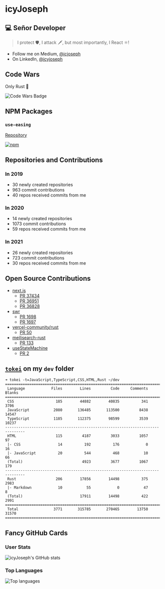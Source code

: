 # icyJoseph

## 💻 Señor Developer

> I protect 🛡️,
> I attack 🗡️,
> but most importantly,
> I React ⚛️!

- Follow me on Medium, [@icjoseph](https://medium.com/@icjoseph)
- On LinkedIn, [@icyjoseph](https://www.linkedin.com/in/icyjoseph/)

## Code Wars

Only Rust 🦀

![Code Wars Badge](https://www.codewars.com/users/icyJoseph/badges/large)

## NPM Packages

### `use-easing`

[Repository](https://github.com/icyJoseph/use-easing)

[![npm](https://img.shields.io/npm/dm/use-easing.svg)]()

## Repositories and Contributions

### In 2019

- 30 newly created repositories
- 963 commit contributions
- 40 repos received commits from me

### In 2020

- 14 newly created repositories
- 1073 commit contributions
- 59 repos received commits from me

### In 2021

- 26 newly created repositories
- 723 commit contributions
- 30 repos received commits from me

## Open Source Contributions

- [next.js](https://github.com/vercel/next.js)
  - [PR 37434](https://github.com/vercel/next.js/pull/37434)
  - [PR 36951](https://github.com/vercel/next.js/pull/36951)
  - [PR 36828](https://github.com/vercel/next.js/pull/36828)
- [swr](https://github.com/vercel/swr)
  - [PR 1698](https://github.com/vercel/swr/pull/1698)
  - [PR 1697](https://github.com/vercel/swr/pull/1697)
- [vercel-community/rust](https://github.com/vercel-community/rust)
  - [PR 50](https://github.com/vercel-community/rust/pull/50)
- [meilisearch-rust](https://github.com/meilisearch/meilisearch-rust)
  - [PR 133](https://github.com/meilisearch/meilisearch-rust/pull/133)
- [useStateMachine](https://github.com/cassiozen/useStateMachine)
  - [PR 2](https://github.com/cassiozen/useStateMachine/pull/2)

## [`tokei`](https://github.com/XAMPPRocky/tokei) on my `dev` folder

```
➜ tokei -t=JavaScript,TypeScript,CSS,HTML,Rust ~/dev
===============================================================================
 Language            Files        Lines         Code     Comments       Blanks
===============================================================================
 CSS                   185        44882        40835          341         3706
 JavaScript           2080       136485       113500         8438        14547
 TypeScript           1185       112375        98599         3539        10237
-------------------------------------------------------------------------------
 HTML                  115         4187         3033         1057           97
 |- CSS                 14          192          176            0           16
 |- JavaScript          20          544          468           10           66
 (Total)                           4923         3677         1067          179
-------------------------------------------------------------------------------
 Rust                  206        17856        14498          375         2983
 |- Markdown            10           55            0           47            8
 (Total)                          17911        14498          422         2991
===============================================================================
 Total                3771       315785       270465        13750        31570
===============================================================================
```

## Fancy GitHub Cards

### User Stats

![icyJoseph's GitHub stats](https://github-readme-stats-9cjg.vercel.app/api?username=icyJoseph&count_private=true&show_icons=true&theme=dracula)

### Top Languages

![Top languages](https://github-readme-stats-9cjg.vercel.app/api/top-langs/?username=icyJoseph&hide=apl,scss,scala,lua,makefile,css,html,bash,python,perl,roff,erlang,roff,shell,c,c%2B%2B&layout=compact&theme=dracula)
